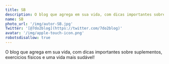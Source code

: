 ```yaml
---
title: SB
description: O blog que agrega em sua vida, com dicas importantes sobre suplementos, exercícios físicos e uma vida mais sudável!
name: SB
photo_url: '/img/autor-SB.jpg'
Twitter: '[@7do2blog](https://twitter.com/7do2blog)'
avatar: '/img/apple-touch-icon.png'
robotsdisallow: true
---
```

O blog que agrega em sua vida, com dicas importantes sobre suplementos, exercícios físicos e uma vida mais sudável!
